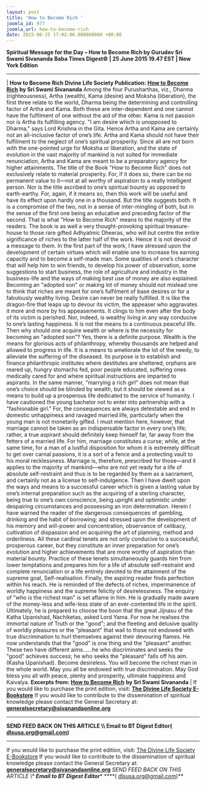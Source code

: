 ```yaml
---
layout: post
title: 'How to Become Rich '
joomla_id: 977
joomla_url: how-to-become-rich
date: 2015-06-25 17:02:06.000000000 +00:00
---
```

**Spiritual Message for the Day – How to Become Rich by Gurudev Sri Swami Sivananda**
**Baba Times Digest© | 25 June 2015 19.47 EST | New York Edition**
* * *
| 
**How to Become Rich**
**Divine Life Society Publication:** [**How to Become Rich**](http://www.dlshq.org/books/es63.htm#preface) **by Sri Swami Sivananda**
Among the four Purusharthas, viz., Dharma (righteousness), Artha (wealth), Kama (desire) and Moksha (liberation), the first three relate to the world, Dharma being the determining and controlling factor of Artha and Kama. Both these are inter-dependent and one cannot have the fulfilment of one without the aid of the other. Kama is not passion nor is Artha its fulfilling agency. "I am desire which is unopposed to Dharma," says Lord Krishna in the Gita. Hence Artha and Kama are certainly not an all-inclusive factor of one’s life. Artha and Kama should not have their fulfilment to the neglect of one’s spiritual prosperity. Since all are not born with the one-pointed urge for Moksha or liberation, and the state of evolution in the vast majority of mankind is not suited for immediate renunciation, Artha and Kama are meant to be a preparatory agency for higher attainments.
The title of the Book "How to Become Rich" does not exclusively relate to material prosperity. For, if it does so, there can be no permanent value to it—not at all worthy of aspiration to a really intelligent person. Nor is the title ascribed to one’s spiritual bounty as opposed to earth-earthy. For, again, if it means so, then this work will be useful and have its effect upon hardly one in a thousand. But the title suggests both. It is a compromise of the two, not in a sense of inter-mingling of both, but in the sense of the first one being an educative and preceding factor of the second. That is what "How to Become Rich" means to the majority of the readers. The book is as well a very thought-provoking spiritual treasure-house to those rare gifted Adhyatmic Dheeras, who will but centre the entire significance of riches to the latter half of the work. Hence it is not devoid of a message to them.
In the first part of the work, I have stressed upon the development of certain virtues which will enable one to increase his earning capacity and to become a self-made man. Some qualities of one’s character that will help him to win friends, to develop his power of observation, some suggestions to start business, the role of agriculture and industry in the business-life and the ways of making best use of money are also explained.
Becoming an "adopted son" or making lot of money should not mislead one to think that riches are meant for one’s fulfilment of base desires or for a fabulously wealthy living. Desire can never be really fulfilled. It is like the dragon-fire that leaps up to devour its victim, the appeaser who aggravates it more and more by his appeasements. It clings to him even after the body of its victim is perished. Nor, indeed, is wealthy living in any way conducive to one’s lasting happiness. It is not the means to a continuous peaceful life. Then why should one acquire wealth or where is the necessity for becoming an "adopted son"? Yes, there is a definite purpose. Wealth is the means for glorious acts of philanthropy, whereby thousands are helped and allowed to progress in life. It is a means to ameliorate the lot of the needy, to alleviate the suffering of the diseased. Its purpose is to establish and finance philanthropic institutes where destitutes are sheltered, orphans are reared up, hungry stomachs fed, poor people educated, suffering ones medically cared for and where spiritual instructions are imparted to aspirants.
In the same manner, "marrying a rich girl" does not mean that one’s choice should be blinded by wealth, but it should be viewed as a means to build up a prosperous life dedicated to the service of humanity. I have cautioned the young bachelor not to enter into partnership with a "fashionable girl." For, the consequences are always detestable and end in domestic unhappiness and ravaged married life, particularly when the young man is not monetarily gifted. I must mention here, however, that marriage cannot be taken as an indispensable factor in every one’s life; rather, a true aspirant should definitely keep himself far, far away from the fetters of a married life. For him, marriage constitutes a curse; while, at the same time, for a man of a lustful disposition for whom it is extremely difficult to get over carnal passions, it is a sort of a fence and a protecting vault to his moral recklessness. Marriage is, therefore, prescribed for those—and it applies to the majority of mankind—who are not yet ready for a life of absolute self-restraint and thus is to be regarded by them as a sacrament, and certainly not as a license to self-indulgence.
Then I have dwelt upon the ways and means to a successful career which is given a lasting value by one’s internal preparation such as the acquiring of a sterling character, being true to one’s own conscience, being upright and optimistic under despairing circumstances and possessing an iron determination. Herein I have warned the reader of the dangerous consequences of gambling, drinking and the habit of borrowing; and stressed upon the development of his memory and will-power and concentration, observance of celibacy, cultivation of dispassion and on acquiring the art of planning, method and orderliness. All these cardinal tenets are not only conducive to a successful, prosperous career, but they constitute an inner preparation for one’s evolution and higher achievements that are more worthy of aspiration than material bounty. Practice of these tenets simultaneously guards him from lower temptations and prepares him for a life of absolute self-restraint and complete renunciation or a life entirely devoted to the attainment of the supreme goal, Self-realisation.
Finally, the aspiring reader finds perfection within his reach. He is reminded of the defects of riches, impermanence of worldly happiness and the supreme felicity of desirelessness. The enquiry of "who is the richest man" is set aflame in him. He is gradually made aware of the money-less and wife-less state of an ever-contented life in the spirit.
Ultimately, he is prepared to choose the boon that the great Jijnasu of the Katha Upanishad, Nachiketas, asked Lord Yama. For now he realises the immortal nature of Truth or the "good"; and the fleeting and delusive quality of worldly pleasures or the "pleasant" that wail to those not endowed with true discrimination to hurl themselves against their devouring flames. He now understands that the "good" is one thing and the "pleasant" another. These two have different aims......he who discriminates and seeks the "good" achieves success; he who seeks the "pleasant" falls off his aim. (Kasha Upanishad).
Become desireless. You will become the richest man in the whole world.
May you all be endowed with true discrimination. May God bless you all with peace, plenty and prosperity, ultimate happiness and Kaivalya.
**Excerpts from:** [**How to Become Rich**](http://www.dlshq.org/books/es63.htm#preface) **by Sri Swami Sivananda**
 |
If you would like to purchase the print edition, visit: **[The Divine Life Society E-Bookstore](http://www.dlshq.org/download/download.htm)**
If you would like to contribute to the dissemination of spiritual knowledge please contact the General Secretary at: [](mailto:%20%3Cscript%20type=%27text/javascript%27%3E%20%3C%21--%20var%20prefix%20=%20%27ma%27%20+%20%27il%27%20+%20%27to%27;%20var%20path%20=%20%27hr%27%20+%20%27ef%27%20+%20%27=%27;%20var%20addy57016%20=%20%27generalsecretary%27%20+%20%27@%27;%20addy57016%20=%20addy57016%20+%20%27sivanandaonline%27%20+%20%27.%27%20+%20%27org%27;%20document.write%28%27%3Ca%20%27%20+%20path%20+%20%27%5C%27%27%20+%20prefix%20+%20%27:%27%20+%20addy57016%20+%20%27%5C%27%3E%27%29;%20document.write%28addy57016%29;%20document.write%28%27%3C%5C/a%3E%27%29;%20//--%3E%5Cn%20%3C/script%3E%3Cscript%20type=%27text/javascript%27%3E%20%3C%21--%20document.write%28%27%3Cspan%20style=%5C%27display:%20none;%5C%27%3E%27%29;%20//--%3E%20%3C/script%3EThis%20email%20address%20is%20being%20protected%20from%20spambots.%20You%20need%20JavaScript%20enabled%20to%20view%20it.%20%3Cscript%20type=%27text/javascript%27%3E%20%3C%21--%20document.write%28%27%3C/%27%29;%20document.write%28%27span%3E%27%29;%20//--%3E%20%3C/script%3E?subject=Contribution%20to%20Dissemination%20of%20Spiritual%20Knowledge) **generalsecretary@sivanandaonline.org**
****
**SEND FEED BACK ON THIS ARTICLE \\\ Email to BT Digest Editor[](mailto:%20%3Cscript%20type=%27text/javascript%27%3E%20%3C%21--%20var%20prefix%20=%20%27ma%27%20+%20%27il%27%20+%20%27to%27;%20var%20path%20=%20%27hr%27%20+%20%27ef%27%20+%20%27=%27;%20var%20addy72654%20=%20%27dlsusa.org%27%20+%20%27@%27;%20addy72654%20=%20addy72654%20+%20%27gmail%27%20+%20%27.%27%20+%20%27com%27;%20document.write%28%27%3Ca%20%27%20+%20path%20+%20%27%5C%27%27%20+%20prefix%20+%20%27:%27%20+%20addy72654%20+%20%27%5C%27%3E%27%29;%20document.write%28addy72654%29;%20document.write%28%27%3C%5C/a%3E%27%29;%20//--%3E%5Cn%20%3C/script%3E%3Cscript%20type=%27text/javascript%27%3E%20%3C%21--%20document.write%28%27%3Cspan%20style=%5C%27display:%20none;%5C%27%3E%27%29;%20//--%3E%20%3C/script%3EThis%20email%20address%20is%20being%20protected%20from%20spambots.%20You%20need%20JavaScript%20enabled%20to%20view%20it.%20%3Cscript%20type=%27text/javascript%27%3E%20%3C%21--%20document.write%28%27%3C/%27%29;%20document.write%28%27span%3E%27%29;%20//--%3E%20%3C/script%3E?subject=DLS%20Posts)( [dlsusa.org@gmail.com](mailto:dlsusa.org@gmail.com))**
* * *
  
If you would like to purchase the print edition, visit: [The Divine Life Society E-Bookstore](http://www.dlshq.org/download/download.htm)
If you would like to contribute to the dissemination of spiritual knowledge please contact the General Secretary at: **[generalsecretary@sivanandaonline.org](mailto:generalsecretary@sivanandaonline.org)**
**SEND FEED BACK ON THIS ARTICLE \\\**  **Email to BT Digest Editor**** [](mailto:%20%3Cscript%20type=%27text/javascript%27%3E%20%3C%21--%20var%20prefix%20=%20%27ma%27%20+%20%27il%27%20+%20%27to%27;%20var%20path%20=%20%27hr%27%20+%20%27ef%27%20+%20%27=%27;%20var%20addy72654%20=%20%27dlsusa.org%27%20+%20%27@%27;%20addy72654%20=%20addy72654%20+%20%27gmail%27%20+%20%27.%27%20+%20%27com%27;%20document.write%28%27%3Ca%20%27%20+%20path%20+%20%27%5C%27%27%20+%20prefix%20+%20%27:%27%20+%20addy72654%20+%20%27%5C%27%3E%27%29;%20document.write%28addy72654%29;%20document.write%28%27%3C%5C/a%3E%27%29;%20//--%3E%5Cn%20%3C/script%3E%3Cscript%20type=%27text/javascript%27%3E%20%3C%21--%20document.write%28%27%3Cspan%20style=%5C%27display:%20none;%5C%27%3E%27%29;%20//--%3E%20%3C/script%3EThis%20email%20address%20is%20being%20protected%20from%20spambots.%20You%20need%20JavaScript%20enabled%20to%20view%20it.%20%3Cscript%20type=%27text/javascript%27%3E%20%3C%21--%20document.write%28%27%3C/%27%29;%20document.write%28%27span%3E%27%29;%20//--%3E%20%3C/script%3E?subject=DLS%20Posts)****( [dlsusa.org@gmail.com](mailto:dlsusa.org@gmail.com))**  
